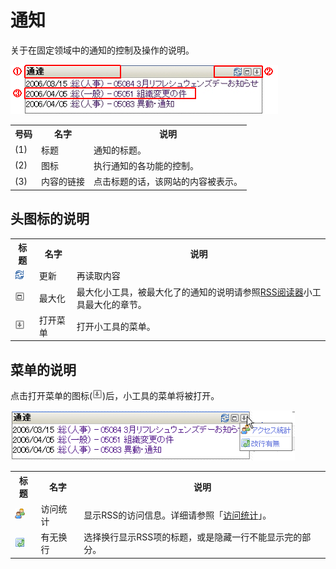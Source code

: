 # 通知

关于在固定领域中的通知的控制及操作的说明。

![Information Gadget]


<table>
	<tr>
    	<th>号码</th>
        <th>名字</th>
        <th>说明</th>
    </tr>
	<tr>
    	<td>(1)</td>
        <td>标题</td>
        <td>通知的标题。</td>
    </tr>
	<tr>
    	<td>(2)</td>
        <td>图标</td>
        <td>执行通知的各功能的控制。</td>
    </tr>
	<tr>
    	<td>(3)</td>
        <td>内容的链接</td>
        <td>点击标题的话，该网站的内容被表示。</td>
    </tr>
</table>

## 头图标的说明

<table>
	<tr>
    	<th>标题</th>
        <th>名字</th>
        <th>说明</th>
    </tr>
	<tr>
    	<td><img src="../../images/refresh.gif"/></td>
        <td>更新</td>
        <td>再读取内容</td>
    </tr>
	<tr>
    	<td><img src="../../images/maximize.gif"/></td>
        <td>最大化</td>
        <td>最大化小工具，被最大化了的通知的说明请参照<a href="rss-reader-gadget.md" title="RSS阅读器">RSS阅读器</a>小工具最大化的章节。</td>
    </tr>
	<tr>
    	<td><img src="../../images/show_hidden_icons.gif"/></td>
        <td>打开菜单</td>
        <td>打开小工具的菜单。</td>
    </tr>
</table>


## 菜单的说明

点击打开菜单的图标(![Gadget Menu icon])后，小工具的菜单将被打开。

![Show Gadget menu]

<table>
	<tr>
    	<th>标题</th>
        <th>名字</th>
        <th>说明</th>
    </tr>
	<tr>
    	<td><img src="../../images/access.gif"/></td>
        <td>访问统计</td>
        <td>显示RSS的访问信息。详细请参照「<a href="access-statistics.md" title="访问统计">访问统计</a>」。</td>
    </tr>
	<tr>
    	<td><img src="../../images/newline.gif"/></td>
        <td>有无换行</td>
        <td>选择换行显示RSS项的标题，或是隐藏一行不能显示完的部分。</td>
    </tr>
</table>


[Information Gadget]: images/widget/information-gadget-1.png
[Show Gadget menu]: images/widget/information-gadget-2.png
[Gadget Menu icon]: ../../images/show_hidden_icons.gif
